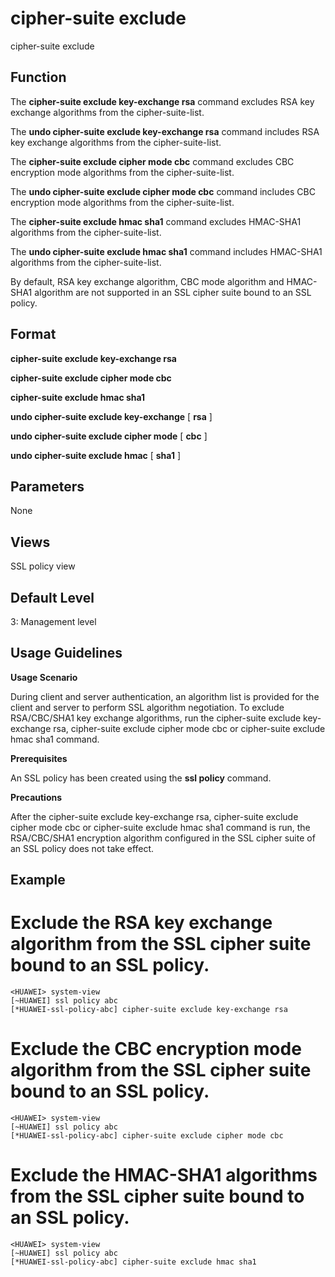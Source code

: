 cipher-suite exclude
====================

cipher-suite exclude

Function
--------



The **cipher-suite exclude key-exchange rsa** command excludes RSA key exchange algorithms from the cipher-suite-list.

The **undo cipher-suite exclude key-exchange rsa** command includes RSA key exchange algorithms from the cipher-suite-list.

The **cipher-suite exclude cipher mode cbc** command excludes CBC encryption mode algorithms from the cipher-suite-list.

The **undo cipher-suite exclude cipher mode cbc** command includes CBC encryption mode algorithms from the cipher-suite-list.

The **cipher-suite exclude hmac sha1** command excludes HMAC-SHA1 algorithms from the cipher-suite-list.

The **undo cipher-suite exclude hmac sha1** command includes HMAC-SHA1 algorithms from the cipher-suite-list.



By default, RSA key exchange algorithm, CBC mode algorithm and HMAC-SHA1 algorithm are not supported in an SSL cipher suite bound to an SSL policy.


Format
------

**cipher-suite exclude key-exchange rsa**

**cipher-suite exclude cipher mode cbc**

**cipher-suite exclude hmac sha1**

**undo cipher-suite exclude key-exchange** [ **rsa** ]

**undo cipher-suite exclude cipher mode** [ **cbc** ]

**undo cipher-suite exclude hmac** [ **sha1** ]


Parameters
----------

None

Views
-----

SSL policy view


Default Level
-------------

3: Management level


Usage Guidelines
----------------

**Usage Scenario**

During client and server authentication, an algorithm list is provided for the client and server to perform SSL algorithm negotiation. To exclude RSA/CBC/SHA1 key exchange algorithms, run the cipher-suite exclude key-exchange rsa, cipher-suite exclude cipher mode cbc or cipher-suite exclude hmac sha1 command.

**Prerequisites**

An SSL policy has been created using the **ssl policy** command.

**Precautions**

After the cipher-suite exclude key-exchange rsa, cipher-suite exclude cipher mode cbc or cipher-suite exclude hmac sha1 command is run, the RSA/CBC/SHA1 encryption algorithm configured in the SSL cipher suite of an SSL policy does not take effect.


Example
-------

# Exclude the RSA key exchange algorithm from the SSL cipher suite bound to an SSL policy.
```
<HUAWEI> system-view
[~HUAWEI] ssl policy abc
[*HUAWEI-ssl-policy-abc] cipher-suite exclude key-exchange rsa

```

# Exclude the CBC encryption mode algorithm from the SSL cipher suite bound to an SSL policy.
```
<HUAWEI> system-view
[~HUAWEI] ssl policy abc
[*HUAWEI-ssl-policy-abc] cipher-suite exclude cipher mode cbc

```

# Exclude the HMAC-SHA1 algorithms from the SSL cipher suite bound to an SSL policy.
```
<HUAWEI> system-view
[~HUAWEI] ssl policy abc
[*HUAWEI-ssl-policy-abc] cipher-suite exclude hmac sha1

```